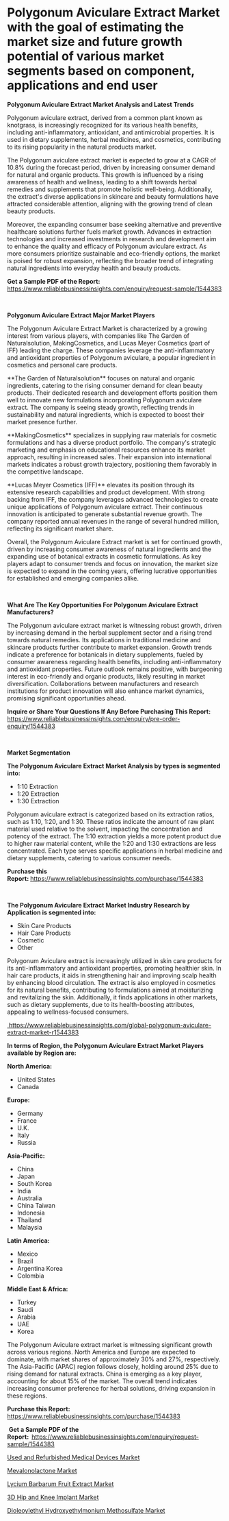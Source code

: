 <p><h1>Polygonum Aviculare Extract Market with the goal of estimating the market size and future growth potential of various market segments based on component, applications and end user</h1></p><p><strong>Polygonum Aviculare Extract Market Analysis and Latest Trends</strong></p>
<p><p>Polygonum aviculare extract, derived from a common plant known as knotgrass, is increasingly recognized for its various health benefits, including anti-inflammatory, antioxidant, and antimicrobial properties. It is used in dietary supplements, herbal medicines, and cosmetics, contributing to its rising popularity in the natural products market.</p><p>The Polygonum aviculare extract market is expected to grow at a CAGR of 10.8% during the forecast period, driven by increasing consumer demand for natural and organic products. This growth is influenced by a rising awareness of health and wellness, leading to a shift towards herbal remedies and supplements that promote holistic well-being. Additionally, the extract's diverse applications in skincare and beauty formulations have attracted considerable attention, aligning with the growing trend of clean beauty products.</p><p>Moreover, the expanding consumer base seeking alternative and preventive healthcare solutions further fuels market growth. Advances in extraction technologies and increased investments in research and development aim to enhance the quality and efficacy of Polygonum aviculare extract. As more consumers prioritize sustainable and eco-friendly options, the market is poised for robust expansion, reflecting the broader trend of integrating natural ingredients into everyday health and beauty products.</p></p>
<p><strong>Get a Sample PDF of the Report:&nbsp;</strong> <a href="https://www.reliablebusinessinsights.com/enquiry/request-sample/1544383?utm_campaign=1119&utm_medium=2&utm_source=Github&utm_content=ia&utm_term=08112024&utm_id=polygonum-aviculare-extract">https://www.reliablebusinessinsights.com/enquiry/request-sample/1544383</a></p>
<p>&nbsp;</p>
<p><strong>Polygonum Aviculare Extract Major Market Players</strong></p>
<p><p>The Polygonum Aviculare Extract Market is characterized by a growing interest from various players, with companies like The Garden of Naturalsolution, MakingCosmetics, and Lucas Meyer Cosmetics (part of IFF) leading the charge. These companies leverage the anti-inflammatory and antioxidant properties of Polygonum aviculare, a popular ingredient in cosmetics and personal care products.</p><p>**The Garden of Naturalsolution** focuses on natural and organic ingredients, catering to the rising consumer demand for clean beauty products. Their dedicated research and development efforts position them well to innovate new formulations incorporating Polygonum aviculare extract. The company is seeing steady growth, reflecting trends in sustainability and natural ingredients, which is expected to boost their market presence further.</p><p>**MakingCosmetics** specializes in supplying raw materials for cosmetic formulations and has a diverse product portfolio. The company's strategic marketing and emphasis on educational resources enhance its market approach, resulting in increased sales. Their expansion into international markets indicates a robust growth trajectory, positioning them favorably in the competitive landscape.</p><p>**Lucas Meyer Cosmetics (IFF)** elevates its position through its extensive research capabilities and product development. With strong backing from IFF, the company leverages advanced technologies to create unique applications of Polygonum aviculare extract. Their continuous innovation is anticipated to generate substantial revenue growth. The company reported annual revenues in the range of several hundred million, reflecting its significant market share.</p><p>Overall, the Polygonum Aviculare Extract market is set for continued growth, driven by increasing consumer awareness of natural ingredients and the expanding use of botanical extracts in cosmetic formulations. As key players adapt to consumer trends and focus on innovation, the market size is expected to expand in the coming years, offering lucrative opportunities for established and emerging companies alike.</p></p>
<p>&nbsp;</p>
<p><strong>What Are The Key Opportunities For Polygonum Aviculare Extract Manufacturers?</strong></p>
<p><p>The Polygonum aviculare extract market is witnessing robust growth, driven by increasing demand in the herbal supplement sector and a rising trend towards natural remedies. Its applications in traditional medicine and skincare products further contribute to market expansion. Growth trends indicate a preference for botanicals in dietary supplements, fueled by consumer awareness regarding health benefits, including anti-inflammatory and antioxidant properties. Future outlook remains positive, with burgeoning interest in eco-friendly and organic products, likely resulting in market diversification. Collaborations between manufacturers and research institutions for product innovation will also enhance market dynamics, promising significant opportunities ahead.</p></p>
<p><strong>Inquire or Share Your Questions If Any Before Purchasing This Report:</strong> <a href="https://www.reliablebusinessinsights.com/enquiry/pre-order-enquiry/1544383?utm_campaign=1119&utm_medium=2&utm_source=Github&utm_content=ia&utm_term=08112024&utm_id=polygonum-aviculare-extract">https://www.reliablebusinessinsights.com/enquiry/pre-order-enquiry/1544383</a></p>
<p>&nbsp;</p>
<p><strong>Market Segmentation</strong></p>
<p><strong>The Polygonum Aviculare Extract Market Analysis by types is segmented into:</strong></p>
<p><ul><li>1:10 Extraction</li><li>1:20 Extraction</li><li>1:30 Extraction</li></ul></p>
<p><p>Polygonum aviculare extract is categorized based on its extraction ratios, such as 1:10, 1:20, and 1:30. These ratios indicate the amount of raw plant material used relative to the solvent, impacting the concentration and potency of the extract. The 1:10 extraction yields a more potent product due to higher raw material content, while the 1:20 and 1:30 extractions are less concentrated. Each type serves specific applications in herbal medicine and dietary supplements, catering to various consumer needs.</p></p>
<p><strong>Purchase this Report:&nbsp;</strong><a href="https://www.reliablebusinessinsights.com/purchase/1544383?utm_campaign=1119&utm_medium=2&utm_source=Github&utm_content=ia&utm_term=08112024&utm_id=polygonum-aviculare-extract">https://www.reliablebusinessinsights.com/purchase/1544383</a></p>
<p>&nbsp;</p>
<p><strong>The Polygonum Aviculare Extract Market Industry Research by Application is segmented into:</strong></p>
<p><ul><li>Skin Care Products</li><li>Hair Care Products</li><li>Cosmetic</li><li>Other</li></ul></p>
<p><p>Polygonum Aviculare extract is increasingly utilized in skin care products for its anti-inflammatory and antioxidant properties, promoting healthier skin. In hair care products, it aids in strengthening hair and improving scalp health by enhancing blood circulation. The extract is also employed in cosmetics for its natural benefits, contributing to formulations aimed at moisturizing and revitalizing the skin. Additionally, it finds applications in other markets, such as dietary supplements, due to its health-boosting attributes, appealing to wellness-focused consumers.</p></p>
<p><a href="https://www.reliablebusinessinsights.com/global-polygonum-aviculare-extract-market-r1544383?utm_campaign=1119&utm_medium=2&utm_source=Github&utm_content=ia&utm_term=08112024&utm_id=polygonum-aviculare-extract">&nbsp;https://www.reliablebusinessinsights.com/global-polygonum-aviculare-extract-market-r1544383</a></p>
<p><strong>In terms of Region, the Polygonum Aviculare Extract Market Players available by Region are:</strong></p>
<p>
    <p> <strong> North America: </strong>
        <ul>
            <li>United States</li>
            <li>Canada</li>
        </ul>
        </p> 
    <p> <strong> Europe: </strong>
        <ul>
            <li>Germany</li>
            <li>France</li>
            <li>U.K.</li>
            <li>Italy</li>
            <li>Russia</li>
        </ul>
        </p> 
    <p> <strong> Asia-Pacific: </strong>
        <ul>
            <li>China</li>
            <li>Japan</li>
            <li>South Korea</li>
            <li>India</li>
            <li>Australia</li>
            <li>China Taiwan</li>
            <li>Indonesia</li>
            <li>Thailand</li>
            <li>Malaysia</li>
        </ul>
        </p> 
    <p> <strong> Latin America: </strong>
        <ul>
            <li>Mexico</li>
            <li>Brazil</li>
            <li>Argentina Korea</li>
            <li>Colombia</li>
        </ul>
        </p> 
    <p> <strong> Middle East & Africa: </strong>
        <ul>
            <li>Turkey</li>
            <li>Saudi</li>
            <li>Arabia</li>
            <li>UAE</li>
            <li>Korea</li>
        </ul>
    </p>
    </p>
<p><p>The Polygonum Aviculare extract market is witnessing significant growth across various regions. North America and Europe are expected to dominate, with market shares of approximately 30% and 27%, respectively. The Asia-Pacific (APAC) region follows closely, holding around 25% due to rising demand for natural extracts. China is emerging as a key player, accounting for about 15% of the market. The overall trend indicates increasing consumer preference for herbal solutions, driving expansion in these regions.</p></p>
<p><strong>Purchase this Report: </strong><a href="https://www.reliablebusinessinsights.com/purchase/1544383?utm_campaign=1119&utm_medium=2&utm_source=Github&utm_content=ia&utm_term=08112024&utm_id=polygonum-aviculare-extract">https://www.reliablebusinessinsights.com/purchase/1544383</a></p>
<p>&nbsp;<strong>Get a Sample PDF of the Report:&nbsp;&nbsp;</strong><a href="https://www.reliablebusinessinsights.com/enquiry/request-sample/1544383?utm_campaign=1119&utm_medium=2&utm_source=Github&utm_content=ia&utm_term=08112024&utm_id=polygonum-aviculare-extract">https://www.reliablebusinessinsights.com/enquiry/request-sample/1544383</a></p>
<p><strong></strong></p>
<p><p><a href="https://issuu.com/reportprime-2/docs/used-and-refurbished-medical-device_8fce036b130bb9?utm_campaign=1119&utm_medium=2&utm_source=Github&utm_content=ia&utm_term=08112024&utm_id=polygonum-aviculare-extract">Used and Refurbished Medical Devices Market</a></p><p><a href="https://github.com/symvarepaci/Market-Research-Report-List-1/blob/main/mevalonolactone-market.md?utm_campaign=1119&utm_medium=2&utm_source=Github&utm_content=ia&utm_term=08112024&utm_id=polygonum-aviculare-extract">Mevalonolactone Market</a></p><p><a href="https://github.com/cydskenna/Market-Research-Report-List-1/blob/main/lycium-barbarum-fruit-extract-market.md?utm_campaign=1119&utm_medium=2&utm_source=Github&utm_content=ia&utm_term=08112024&utm_id=polygonum-aviculare-extract">Lycium Barbarum Fruit Extract Market</a></p><p><a href="https://issuu.com/reportprime-2/docs/3d-hip-and-knee-implant-market-size_0a3437b3a0ad27?utm_campaign=1119&utm_medium=2&utm_source=Github&utm_content=ia&utm_term=08112024&utm_id=polygonum-aviculare-extract">3D Hip and Knee Implant Market</a></p><p><a href="https://github.com/kathlinesadup/Market-Research-Report-List-1/blob/main/dioleoylethyl-hydroxyethylmonium-methosulfate-market.md?utm_campaign=1119&utm_medium=2&utm_source=Github&utm_content=ia&utm_term=08112024&utm_id=polygonum-aviculare-extract">Dioleoylethyl Hydroxyethylmonium Methosulfate Market</a></p></p>